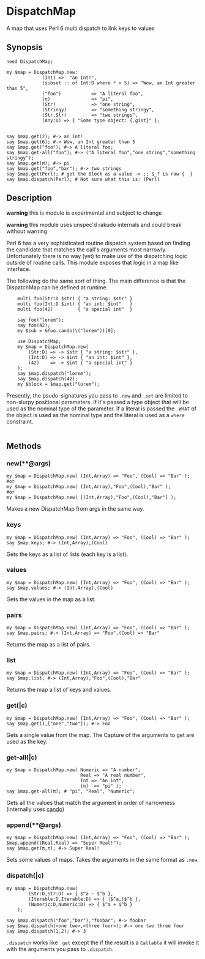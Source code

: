 # DispatchMap

A map that uses Perl 6 multi dispatch to link keys to values

## Synopsis

``` perl6
need DispatchMap;

my $map = DispatchMap.new:
             (Int) =>  "an Int!",
             (subset :: of Int:D where * > 5) => "Wow, an Int greater than 5",
             ("foo")           => "A literal foo",
             (π)               => "pi",
             (Str)             => "one string",
             (Stringy)         => "something stringy",
             (Str,Str)         => "two strings",
             (Any:U) => { "Some tyoe object: {.gist}" };


say $map.get(2); #-> an Int!
say $map.get(6); #-> Wow, an Int greater than 5
say $map.get("foo"); #-> A literal foo;
say $map.get-all("foo"); #-> ("A literal foo","one string","something stringy");
say $map.get(π); #-> pi
say $map.get("foo","bar"); #-> two strings
say $map.get(Perl); # get the Block as a value -> ;; $_? is raw {  }
say $map.dispatch(Perl); # Not sure what this is: (Perl)
```

## Description

**warning** this is module is experimental and subject to change

**warning** this module uses unspec'd rakudo internals and could break without warning

Perl 6 has a very sophisticated routine dispatch system based on
finding the candidate that matches the call's arguments most
narrowly. Unfortunately there is no way (yet) to make use of the
dispatching logic outside of routine calls. This module exposes that
logic in a map like interface.

The following do the same sort of thing. The main difference is that
the DispatchMap can be defined at runtime.

``` perl6
    multi foo(Str:D $str) { "a string: $str" }
    multi foo(Int:D $int) { "an int: $int"   }
    multi foo(42)         { "a special int"  }

    say foo("lorem");
    say foo(42);
    my $sub = &foo.cando(\("lorem"))[0];
```


```perl6
    use DispatchMap;
    my $map = DispatchMap.new(
        (Str:D) => -> $str { "a string: $str" },
        (Int:D) => -> $int { "an int: $int" },
        (42)    => -> $int { "a special int" }
    );
    say $map.dispatch("lorem");
    say $map.dispatch(42);
    my $block = $map.get("lorem");
```

Presently, the psudo-signatures you pass to `.new` and `.set` are limited to
non-slurpy positional parameters. If it's passed a type object that
will be used as the nominal type of the parameter. If a literal is
passed the `.WHAT` of the object is used as the nominal type and the
literal is used as a `where` constraint.



``` perl6

```

## Methods

### new(**@args)

```perl6
my $map = DispatchMap.new( (Int,Array) => "Foo", (Cool) => "Bar" );
#or
my $map = DispatchMap.new( (Int,Array),"Foo",(Cool),"Bar" );
#or
my $map = DispatchMap.new( [(Int,Array),"Foo",(Cool),"Bar"] );
```

Makes a new DispatchMap from args in the same way.

### keys

```perl6
my $map = DispatchMap.new( (Int,Array) => "Foo", (Cool) => "Bar" );
say $map.keys; #-> (Int,Array),(Cool)
```

Gets the keys as a list of lists (each key is a list).

### values

```perl6
my $map = DispatchMap.new( (Int,Array) => "Foo", (Cool) => "Bar" );
say $map.values; #-> (Int,Array),(Cool)
```

Gets the values in the map as a list.

### pairs

```perl6
my $map = DispatchMap.new( (Int,Array) => "Foo", (Cool) => "Bar" );
say $map.pairs; #-> (Int,Array) => "Foo",(Cool) => "Bar"
```

Returns the map as a list of pairs.

### list

```perl6
my $map = DispatchMap.new( (Int,Array) => "Foo", (Cool) => "Bar" );
say $map.list; #-> (Int,Array),"Foo",(Cool),"Bar"
```

Returns the map a list of keys and values.

### get(|c)

``` perl6
my $map = DispatchMap.new( (Int,Array) => "Foo", (Cool) => "Bar" );
say $map.get(1,["one","two"]); #-> Foo
```

Gets a single value from the map. The Capture of the arguments to get
are used as the key.

### get-all(|c)

``` perl6
my $map = DispatchMap.new( Numeric => "A number",
                           Real => "A real number",
                           Int => "An int",
                           (π)  => "pi" );
say $map.get-all(π); # "pi", "Real", "Numeric";
```

Gets all the values that match the argument in order of narrowness
(internally uses [cando](https://docs.perl6.org/type/Routine#method_cando))

### append(**@args)
``` perl6
my $map = DispatchMap.new( (Int,Array) => "Foo", (Cool) => "Bar" );
$map.append((Real,Real) => "Super Real!");
say $map.get(π,τ); #-> Super Real!
```

Sets some values of maps. Takes the arguments in the same format as `.new`.

### dispatch(|c)

``` perl6
my $map = DispatchMap.new(
        (Str:D,Str:D) => { $^a ~ $^b },
        (Iterable:D,Iterable:D) => { |$^a,|$^b },
        (Numeric:D,Numeric:D) => { $^a + $^b }
    );

say $map.dispatch("foo","bar"),"foobar"; #-> foobar
say $map.dispatch(<one two>,<three four>); #-> one two three four
say $map.dispatch(1,2); #-> 3
```

`.dispatch` works like `.get` except the if the result is a `Callable`
it will invoke it with the arguments you pass to `.dispatch`.
